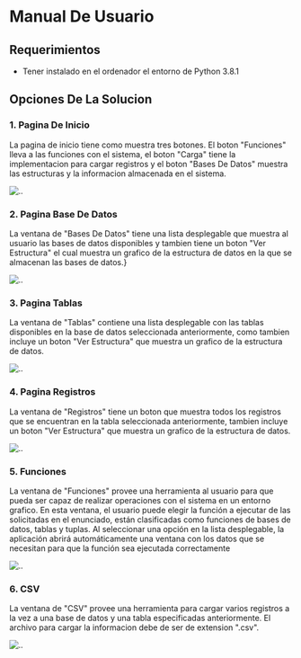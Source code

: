 # Manual De Usuario


## Requerimientos
* Tener instalado en el ordenador el entorno de Python 3.8.1


## Opciones De La Solucion

### 1. Pagina De Inicio
La pagina de inicio tiene como muestra tres botones. El boton "Funciones" lleva a las funciones con el sistema, el boton "Carga" tiene la implementacion para cargar registros y el boton "Bases De Datos" muestra las estructuras y la informacion almacenada en el sistema.



![..](https://github.com/tytusdb/tytus/blob/main/storage/team13/images/Inicio.png)




### 2. Pagina Base De Datos
La ventana de "Bases De Datos" tiene una lista desplegable que muestra al usuario las bases de datos 
disponibles y tambien tiene un boton "Ver Estructura" el cual muestra un grafico de la estructura de datos en la que se almacenan las bases de datos.}



![..](https://github.com/tytusdb/tytus/blob/main/storage/team13/images/BD.png)





### 3. Pagina Tablas
La ventana de "Tablas" contiene una lista desplegable con las tablas disponibles en la base de datos 
seleccionada anteriormente, como tambien incluye un boton "Ver Estructura" que muestra un grafico de la estructura de datos.


![..](https://github.com/tytusdb/tytus/blob/main/storage/team13/images/Tablas.png)




### 4. Pagina Registros
La ventana de "Registros" tiene un boton que muestra todos los registros que se encuentran en la tabla seleccionada anteriormente, tambien incluye un boton "Ver Estructura" que muestra un grafico de la estructura de datos.


![..](https://github.com/tytusdb/tytus/blob/main/storage/team13/images/Registros.png)




### 5. Funciones
La ventana de "Funciones" provee una herramienta al usuario para que pueda ser capaz de realizar operaciones con el sistema en un entorno grafico.
En esta ventana, el usuario puede elegir la función a ejecutar de las solicitadas en el enunciado, están clasificadas como funciones de bases de datos, tablas y tuplas. 
Al seleccionar una opción en la lista desplegable, la aplicación abrirá automáticamente una ventana con los datos que se necesitan para que la función sea ejecutada correctamente

![..](https://github.com/tytusdb/tytus/blob/main/storage/team13/images/Funciones.png)




### 6. CSV
La ventana de "CSV" provee una herramienta para cargar varios registros a la vez a una base de datos y una tabla especificadas anteriormente. El archivo para cargar la informacion debe de ser de extension ".csv".


![..](https://github.com/tytusdb/tytus/blob/main/storage/team13/images/CSV.png)


